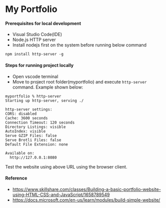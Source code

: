 # My Portfolio

#### Prerequisites for local development
- Visual Studio Code(IDE)
- Node.js HTTP server
- Install nodejs first on the system before running below command
```
npm install http-server -g
```
#### Steps for running project locally
- Open vscode terminal
- Move to project root folder(myportfolio) and execute `http-server` command. Example shown below:
```
myportfolio % http-server
Starting up http-server, serving ./

http-server settings: 
CORS: disabled
Cache: 3600 seconds
Connection Timeout: 120 seconds
Directory Listings: visible
AutoIndex: visible
Serve GZIP Files: false
Serve Brotli Files: false
Default File Extension: none

Available on:
  http://127.0.0.1:8080
```
Test the website using above URL using the browser client.

#### Reference
- https://www.skillshare.com/classes/Building-a-basic-portfolio-website-using-HTML-CSS-and-JavaScript/1658789549
- https://docs.microsoft.com/en-us/learn/modules/build-simple-website/
